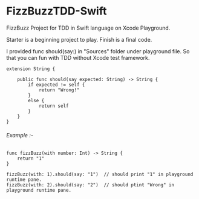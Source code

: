 # FizzBuzzTDD-Swift

FizzBuzz Project for TDD in Swift language on Xcode Playground.

Starter is a beginning project to play.
Finish is a final code.

I provided func should(say:) in "Sources" folder under playground file. So that you can fun with TDD without Xcode test framework.

```
extension String {
    
    public func should(say expected: String) -> String {
        if expected != self {
            return "Wrong!"
        }
        else {
            return self
        }
    }
}
```

###### Example :-
```
func fizzBuzz(with number: Int) -> String {
    return "1"
}

fizzBuzz(with: 1).should(say: "1")  // should print "1" in playground runtime pane.
fizzBuzz(with: 2).should(say: "2")  // should ptint "Wrong" in playground runtime pane.
```
